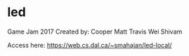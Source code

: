 # led
Game Jam 2017
Created by:
Cooper
Matt
Travis
Wei
Shivam


Access here:
https://web.cs.dal.ca/~smahajan/led-local/

